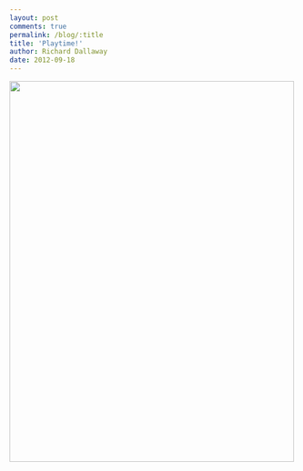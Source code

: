 ```yaml
---
layout: post
comments: true
permalink: /blog/:title
title: 'Playtime!'
author: Richard Dallaway
date: 2012-09-18
---
```


<div>
<a href="http://static.skitters.dallaway.com/MMphoto.JPG">
<img width="500" src="http://static.skitters.dallaway.com/MMphoto.JPG.500.JPG" height="670"></img>
</a>
</div>



  


    
